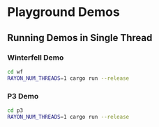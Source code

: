 # Playground Demos

## Running Demos in Single Thread

### Winterfell Demo
```bash
cd wf
RAYON_NUM_THREADS=1 cargo run --release
```

### P3 Demo  
```bash
cd p3
RAYON_NUM_THREADS=1 cargo run --release
```